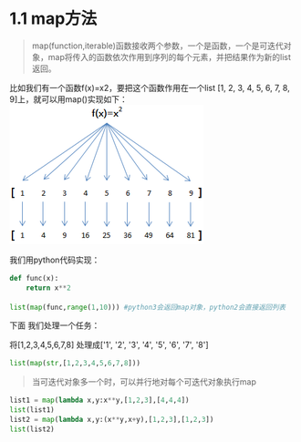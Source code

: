 # 1.1 map方法

>  map(function,iterable)函数接收两个参数，一个是函数，一个是可迭代对象，map将传入的函数依次作用到序列的每个元素，并把结果作为新的list返回。 

比如我们有一个函数f(x)=x2，要把这个函数作用在一个list [1, 2, 3, 4, 5, 6, 7, 8, 9]上，就可以用map()实现如下：   
![](../images/map.png)

我们用python代码实现：

```python
def func(x):
    return x**2

list(map(func,range(1,10))) #python3会返回map对象，python2会直接返回列表
```

下面 我们处理一个任务：

将[1,2,3,4,5,6,7,8] 处理成['1', '2', '3', '4', '5', '6', '7', '8']

```python
list(map(str,[1,2,3,4,5,6,7,8]))
```

> 当可迭代对象多一个时，可以并行地对每个可迭代对象执行map

```python
list1 = map(lambda x,y:x**y,[1,2,3],[4,4,4])
list(list1)
list2 = map(lambda x,y:(x**y,x+y),[1,2,3],[1,2,3])
list(list2)
```

